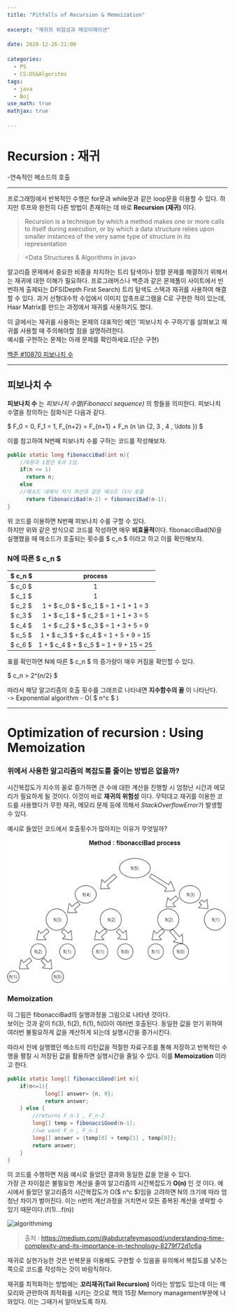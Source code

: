 ```yaml
---
title: "Pitfalls of Recursion & Memoization"

excerpt: "재귀의 위험성과 메모이제이션"

date: 2020-12-26-21:00

categories:
  - PS
  - CS:DS&Algoritms
tags:
  - java
  - Boj
use_math: true
mathjax: true

---
```


# Recursion : 재귀

-연속적인 메소드의 호출

---

프로그래밍에서 반복적인 수행은 for문과 while문과 같은 loop문을 이용할 수 있다. 하지만 루프와 완전히 다른 방법이 존재하는 데 바로 **Recursion (재귀)** 이다.

> Recursion is a technique by which a method makes one or more calls to itself during execution, or by which a data structure relies upon smaller instances of the very same type of structure in its representation

> <Data Structures & Algorithms in java>

알고리즘 문제에서 중요한 비중을 차지하는 트리 탐색이나 정렬 문제를 해결하기 위해서는 재귀에 대한 이해가 필요하다.
프로그래머스나 백준과 같은 문제풀이 사이트에서 빈번하게 출제되는 DFS(Depth First Search) 트리 탐색도 스택과 재귀를 사용하여 해결할 수 있다. 과거 선형대수학 수업에서 이미지 압축프로그램을 C로 구현한 적이 있는데, Haar Matrix를 만드는 과정에서 재귀를 사용하기도 했다.

이 글에서는 재귀를 사용하는 문제의 대표적인 예인 '피보나치 수 구하기'를 살펴보고 재귀를 사용할 때 주의해야할 점을 설명하려한다.  
예시를 구현하는 문제는 아래 문제를 확인하세요.(단순 구현)

[백준 #10870 피보나치 수](https://www.acmicpc.net/problem/10870)

---

## 피보나치 수

**피보나치 수** 는 _피보나치 수열(Fibonacci sequence)_ 의 항들을 의미한다. 피보나치 수열을 정의하는 점화식은 다음과 같다.

$
    F_0 = 0,    F_1 = 1,    F_{n+2} = F_{n+1} + F_n (n \in {2, 3 , 4 , \ldots })
$

이를 참고하여 N번째 피보나치 수를 구하는 코드를 작성해보자.

```java
public static long fibonacciBad(int n){
    //0항과 1항은 0과 1임.
    if(n <= 1)
      return n;
    else
    //메소드 내에서 자기 자신과 같은 메소드 다시 호출
      return fibonacciBad(n-2) + fibonacciBad(n-1);
}
```

위 코드를 이용하면 N번째 피보나치 수를 구할 수 있다.  
하지만 위와 같은 방식으로 코드를 작성하면 매우 **비효율적**이다. fibonacciBad(N)을 실행했을 때 메소드가 호출되는 횟수를 $ c_n $ 이라고 하고 이를 확인해보자.

### N에 따른 $ c_n $

| $ c_n $ |                 process                 |
| :------ | :-------------------------------------: |
| $ c_0 $ |                    1                    |
| $ c_1 $ |                    1                    |
| $ c_2 $ |  1 + $ c_0 $ + $ c_1 $ = 1 + 1 + 1 = 3  |
| $ c_3 $ |  1 + $ c_1 $ + $ c_2 $ = 1 + 1 + 3 = 5  |
| $ c_4 $ |  1 + $ c_2 $ + $ c_3 $ = 1 + 3 + 5 = 9  |
| $ c_5 $ | 1 + $ c_3 $ + $ c_4 $ = 1 + 5 + 9 = 15  |
| $ c_6 $ | 1 + $ c_4 $ + $ c_5 $ = 1 + 9 + 15 = 25 |

표를 확인하면 N에 따른 $ c_n $ 의 증가량이 매우 커짐을 확인할 수 있다.

$ c_n > 2^{n/2} $

따라서 해당 알고리즘의 호출 횟수를 그래프로 나타내면 **지수함수의 꼴** 이 나타난다.  
 -> Exponential algorithm - O( $ n^c $ )

---

# Optimization of recursion : Using Memoization

### 위에서 사용한 알고리즘의 복잡도를 줄이는 방법은 없을까?

시간복잡도가 지수의 꼴로 증가하면 큰 수에 대한 계산을 진행할 시 엄청난 시간과 메모리가 필요하게 될 것이다. 이것이 바로 **재귀의 위험성** 이다. 무턱대고 재귀를 이용한 코드를 사용했다가 무한 재귀, 메모리 문제 등에 의해서 *StackOverflowError*가 발생할 수 있다.

예시로 들었던 코드에서 호출횟수가 많아지는 이유가 무엇일까?

![problem][discription2]

[discription2]: /img/treeimg.png

### Memoization

이 그림은 fibonacciBad의 실행과정을 그림으로 나타낸 것이다.  
보이는 것과 같이 fi(3), fi(2), fi(1), fi(0)이 여러번 호출된다. 동일한 값을 얻기 위하여 여러번 불필요하게 값을 계산하게 되는데 실행시간을 증가시킨다.

따라서 전에 실행했던 메소드의 리턴값을 적절한 자료구조를 통해 저장하고 반복적인 수행을 펼칠 시 저장된 값을 활용하면 실행시간을 줄일 수 있다.
이를 **Memoization** 이라고 한다.

```java
public static long[] fibonacciGood(int n){
    if(n<=1){
            long[] answer= {n, 0};
            return answer;
    } else {
        //returns F_n-1 , F_n-2
        long[] temp = fibonacciGood(n-1);
        //we want F_n , F_n-1
        long[] answer = {temp[0] + temp[1] , temp[0]};
        return answer;
    }
}

```

이 코드를 수행하면 처음 예시로 들었던 결과와 동일한 값을 얻을 수 있다.  
가장 큰 차이점은 불필요한 계산을 줄여 알고리즘의 시간복잡도가 **O(n)** 인 것 이다. 예시에서 들었던 알고리즘의 시간복잡도가 O($ n^c $)임을 고려하면 N의 크기에 따라 엄청난 차이가 벌어진다.
이는 n번의 계산과정을 거치면서 모든 중복된 계산을 생략할 수 있기 때문이다.(f(1)...f(n))

![algorithmimg][discription]

[discription]: https://miro.medium.com/max/1000/0*1zzcLny-dV1hjxAI.

> 출처 : https://medium.com/@abdurrafeymasood/understanding-time-complexity-and-its-importance-in-technology-8279f72d1c6a

재귀로 실현가능한 것은 반복문을 이용해도 구현할 수 있음을 유의해서 복잡도를 낮추는 쪽으로 코드를 작성하는 것이 바람직하다.

재귀를 최적화하는 방법에는 **꼬리재귀(Tail Recursion)** 이라는 방법도 있는데 이는 메모리와 관련하여 최적화를 시키는 것으로 책의 15장 Memory management부분에 나와있다. 이는 그때가서 알아보도록 하자.
